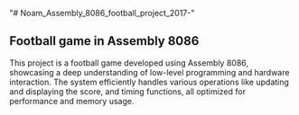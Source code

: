 "# Noam_Assembly_8086_football_project_2017-" 


## Football game in Assembly 8086

This project is a football game developed using Assembly 8086, showcasing a deep understanding of low-level programming and hardware interaction. The system efficiently handles various operations like updating and displaying the score, and timing functions, all optimized for performance and memory usage.
